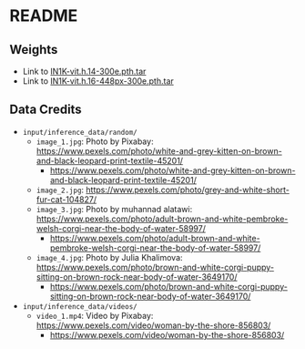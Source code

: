 # README

## Weights

* Link to [IN1K-vit.h.14-300e.pth.tar](https://dl.fbaipublicfiles.com/ijepa/IN1K-vit.h.14-300e.pth.tar)
* Link to [IN1K-vit.h.16-448px-300e.pth.tar](https://dl.fbaipublicfiles.com/ijepa/IN1K-vit.h.16-448px-300e.pth.tar)

## Data Credits
* `input/inference_data/random/`
    * `image_1.jpg`: Photo by Pixabay: https://www.pexels.com/photo/white-and-grey-kitten-on-brown-and-black-leopard-print-textile-45201/
        * https://www.pexels.com/photo/white-and-grey-kitten-on-brown-and-black-leopard-print-textile-45201/
    * `image_2.jpg`: https://www.pexels.com/photo/grey-and-white-short-fur-cat-104827/
    * `image_3.jpg`: Photo by muhannad alatawi: https://www.pexels.com/photo/adult-brown-and-white-pembroke-welsh-corgi-near-the-body-of-water-58997/
        * https://www.pexels.com/photo/adult-brown-and-white-pembroke-welsh-corgi-near-the-body-of-water-58997/
    * `image_4.jpg`: Photo by Julia Khalimova: https://www.pexels.com/photo/brown-and-white-corgi-puppy-sitting-on-brown-rock-near-body-of-water-3649170/
        * https://www.pexels.com/photo/brown-and-white-corgi-puppy-sitting-on-brown-rock-near-body-of-water-3649170/
* `input/inference_data/videos/`
    * `video_1.mp4`: Video by Pixabay: https://www.pexels.com/video/woman-by-the-shore-856803/
        * https://www.pexels.com/video/woman-by-the-shore-856803/